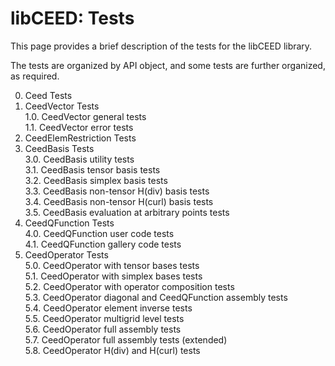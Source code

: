 # libCEED: Tests

This page provides a brief description of the tests for the libCEED library.

The tests are organized by API object, and some tests are further organized, as required.

0. Ceed Tests  
1. CeedVector Tests  
    1.0. CeedVector general tests  
    1.1. CeedVector error tests  
2. CeedElemRestriction Tests  
3. CeedBasis Tests  
    3.0. CeedBasis utility tests  
    3.1. CeedBasis tensor basis tests  
    3.2. CeedBasis simplex basis tests  
    3.3. CeedBasis non-tensor H(div) basis tests  
    3.4. CeedBasis non-tensor H(curl) basis tests  
    3.5. CeedBasis evaluation at arbitrary points tests  
4. CeedQFunction Tests  
    4.0. CeedQFunction user code tests  
    4.1. CeedQFunction gallery code tests  
5. CeedOperator Tests  
    5.0. CeedOperator with tensor bases tests  
    5.1. CeedOperator with simplex bases tests  
    5.2. CeedOperator with operator composition tests  
    5.3. CeedOperator diagonal and CeedQFunction assembly tests  
    5.4. CeedOperator element inverse tests  
    5.5. CeedOperator multigrid level tests  
    5.6. CeedOperator full assembly tests  
    5.7. CeedOperator full assembly tests (extended)  
    5.8. CeedOperator H(div) and H(curl) tests
